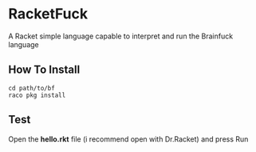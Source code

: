 # RacketFuck
A Racket simple language capable to interpret and run the Brainfuck language

## How To Install

```
cd path/to/bf
raco pkg install
```

## Test

Open the **hello.rkt** file (i recommend open with Dr.Racket) and press Run
